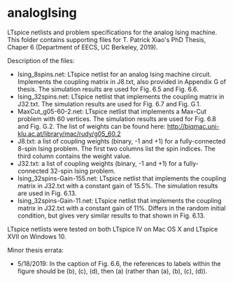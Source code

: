 # analogIsing
LTspice netlists and problem specifications for the analog Ising machine. This folder contains supporting files for T. Patrick Xiao's PhD Thesis, Chaper 6 (Department of EECS, UC Berkeley, 2019).

Description of the files:
- Ising_8spins.net: LTspice netlist for an analog Ising machine circuit. Implements the coupling matrix in J8.txt, also provided in Appendix G of thesis. The simulation results are used for Fig. 6.5 and Fig. 6.6.
- Ising_32spins.net: LTspice netlist that implements the coupling matrix in J32.txt. The simulation results are used for Fig. 6.7 and Fig. G.1.
- MaxCut_g05-60-2.net: LTspice netlist that implements a Max-Cut problem with 60 vertices. The simulation results are used for Fig. 6.8 and Fig. G.2. The list of weights can be found here: http://biqmac.uni-klu.ac.at/library/mac/rudy/g05_60.2
- J8.txt: a list of coupling weights (binary, -1 and +1) for a fully-connected 8-spin Ising problem. The first two columns list the spin indices. The third column contains the weight value.
- J32.txt: a list of coupling weights (binary, -1 and +1) for a fully-connected 32-spin Ising problem.
- Ising_32spins-Gain-155.net: LTspice netlist that implements the coupling matrix in J32.txt with a constant gain of 15.5%. The simulation results are used in Fig. 6.13.
- Ising_32spins-Gain-11.net: LTspice netlist that implements the coupling matrix in J32.txt with a constant gain of 11%. Differs in the random initial condition, but gives very similar results to that shown in Fig. 6.13.

LTspice netlists were tested on both LTspice IV on Mac OS X and LTspice XVII on Windows 10.

Minor thesis errata:
- 5/18/2019: In the caption of Fig. 6.6, the references to labels within the figure should be (b), (c), (d), then (a) (rather than (a), (b), (c), (d)).
